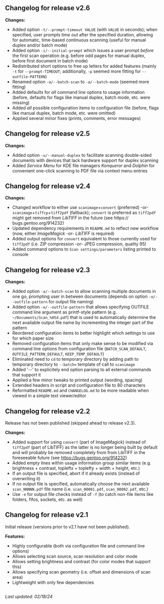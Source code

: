 ## Changelog for release v2.6

**Changes:**
- Added option `-t/--prompt-timeout VALUE` (with `VALUE` in seconds); when
  specified, user prompts _time out_ after the specified duration, allowing
  for automatic, time-based continuous scanning (useful for manual duplex
  and/or batch mode)
- Added option `-i/--initial-prompt` which issues a user prompt *before* the
  first scan operation (e.g. before odd pages for manual duplex, before first
  document in batch mode)
- Redistributed short options to free up letters for added features (mainly
  `-t` for `--prompt-TIMEOUT`; additionally, `-p` seemed more fitting for
  `--outfile-PATTERN`)
- Renamed option `-a/--batch-scan` to `-a/--batch-mode` (seemed more fitting)
- Added defaults for *all* command line options to usage information (before,
  defaults for flags like manual duplex, batch mode, etc. were missing)
- Added *all* possible configuration items to configuration file (before,
  flags like manual duplex, batch mode, etc. were omitted)
- Applied several minor fixes (prints, comments, error messages)

## Changelog for release v2.5

**Changes:**
- Added option `-u/--manual-duplex` to facilitate scanning double-sided
  documents with devices that lack hardware support for duplex scanning
- Added _Service Menu_ for KDE file managers _Konqueror_ and _Dolphin_
  for convenient one-click scanning to PDF file via context menu entries

## Changelog for release v2.4

**Changes:**
- Changed workflow to either use `scanimage`+`convert` (preferred) -or-
  `scanimage`+`tiffcp`+`tiff2pdf` (fallback); `convert` is preferred as
  `tiff2pdf` might get removed from _LibTIFF_ in the future (see https://
  bugs.gentoo.org/914232)
- Updated dependency requirements in `README.md` to reflect new workflow
  (now, either _ImageMagick_ -or- _LibTIFF_ is required)
- Added output options for `convert` equivalent to those currently used for
  `tiff2pdf` (i.e. ZIP compression -or- JPEG compression, quality 95)
- Added command options to `Scan settings/parameters` listing printed to
  console

## Changelog for release v2.3

**Changes:**
- Added option `-a/--batch-scan` to allow scanning multiple documents in one
  go, prompting user in between documents (depends on option
  `-o/--outfile-pattern` for output file naming)
- Added option `-o/--outfile-pattern` that allows specifying OUTFILE command
  line argument as printf-style pattern (e.g. `~/Documents/Scan_%05d.pdf`)
  that is used to automatically determine the next available output file name
  by incrementing the integer part of the pattern
- Reordered configuration items to better highlight which settings to use for
  which paper size
- Removed configuration items that only make sense to be modified via command
  line options from configuration file (`BATCH_SCAN_DEFAULT`,
  `OUTFILE_PATTERN_DEFAULT`, `KEEP_TEMP_DEFAULT`)
- Eliminated need to `cd` to temporary directory by adding path to temporary
  directory to `--batch=` template of call to `scanimage`
- Added '--' to explicitely end option parsing to all external commands that
  support it
- Applied a few minor tweaks to printed output (wording, spacing)
- Extended headers in script and configuration file to 80 characters
- Reformatted `README.md` and `CHANGELOG.md` to be more readable when viewed
  in a simple text viewer/editor

## Changelog for release v2.2

Release has not been published (skipped ahead to release v2.3).

**Changes:**
- Added support for using `convert` (part of ImageMagick) instead of
  `tiff2pdf` (part of LibTIFF) as the latter is no longer being built by
  default and will probably be removed completely from from LibTIFF in the
  foreseeable future (see https://bugs.gentoo.org/914232)
- Added empty lines within usage information group similar items (e.g.
  brightness + contrast, topleftx + toplefty + width + height, etc.)
- If an output file is specified, abort if it already exists (instead of
  overwriting it)
- If no output file is specified, automatically choose the next available
  `scan_NNNNN.pdf` file name (i.e. `scan_00001.pdf`, `scan_00002.pdf`, etc.)
- Use `-e` for output file checks instead of `-f` (to catch non-file items
  like folders, fifos, sockets, etc. as well)

## Changelog for release v2.1

Initial release (versions prior to v2.1 have not been published).

**Features:**
- Highly configurable (both via configuration file and command line options)
- Allows selecting scan source, scan resolution and color mode
- Allows setting brightness and contrast (for color modes that support this)
- Allows specifying scan geometry (i.e. offset and dimensions of scan area)
- Lightweight with only few dependencies

##

_Last updated: 02/18/24_
